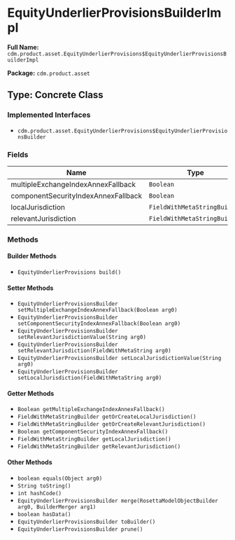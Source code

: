 # EquityUnderlierProvisionsBuilderImpl

**Full Name:** `cdm.product.asset.EquityUnderlierProvisions$EquityUnderlierProvisionsBuilderImpl`

**Package:** `cdm.product.asset`

## Type: Concrete Class

### Implemented Interfaces

- `cdm.product.asset.EquityUnderlierProvisions$EquityUnderlierProvisionsBuilder`

### Fields

| Name | Type | Description |
|------|------|-------------|
| multipleExchangeIndexAnnexFallback | `Boolean` |  |
| componentSecurityIndexAnnexFallback | `Boolean` |  |
| localJurisdiction | `FieldWithMetaStringBuilder` |  |
| relevantJurisdiction | `FieldWithMetaStringBuilder` |  |

### Methods

#### Builder Methods

- `EquityUnderlierProvisions build()`

#### Setter Methods

- `EquityUnderlierProvisionsBuilder setMultipleExchangeIndexAnnexFallback(Boolean arg0)`
- `EquityUnderlierProvisionsBuilder setComponentSecurityIndexAnnexFallback(Boolean arg0)`
- `EquityUnderlierProvisionsBuilder setRelevantJurisdictionValue(String arg0)`
- `EquityUnderlierProvisionsBuilder setRelevantJurisdiction(FieldWithMetaString arg0)`
- `EquityUnderlierProvisionsBuilder setLocalJurisdictionValue(String arg0)`
- `EquityUnderlierProvisionsBuilder setLocalJurisdiction(FieldWithMetaString arg0)`

#### Getter Methods

- `Boolean getMultipleExchangeIndexAnnexFallback()`
- `FieldWithMetaStringBuilder getOrCreateLocalJurisdiction()`
- `FieldWithMetaStringBuilder getOrCreateRelevantJurisdiction()`
- `Boolean getComponentSecurityIndexAnnexFallback()`
- `FieldWithMetaStringBuilder getLocalJurisdiction()`
- `FieldWithMetaStringBuilder getRelevantJurisdiction()`

#### Other Methods

- `boolean equals(Object arg0)`
- `String toString()`
- `int hashCode()`
- `EquityUnderlierProvisionsBuilder merge(RosettaModelObjectBuilder arg0, BuilderMerger arg1)`
- `boolean hasData()`
- `EquityUnderlierProvisionsBuilder toBuilder()`
- `EquityUnderlierProvisionsBuilder prune()`

